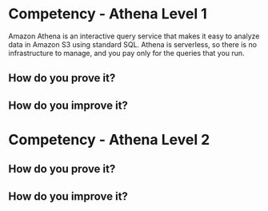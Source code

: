 # Competency - Athena Level 1
Amazon Athena is an interactive query service that makes it easy to analyze data in Amazon S3 
using standard SQL. Athena is serverless, so there is no infrastructure to manage, and you pay 
only for the queries that you run.  

## How do you prove it?

## How do you improve it?

# Competency - Athena Level 2

## How do you prove it?

## How do you improve it?

